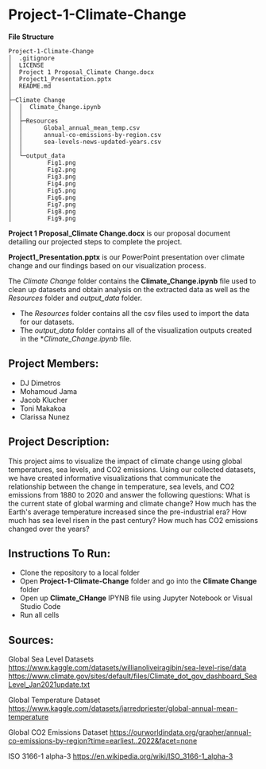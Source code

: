 # Project-1-Climate-Change

**File Structure**
```
Project-1-Climate-Change
│  .gitignore
│  LICENSE
│  Project 1 Proposal_Climate Change.docx
│  Project1_Presentation.pptx
│  README.md
│
├─Climate Change
│  │  Climate_Change.ipynb
│  │
│  ├─Resources
│  │      Global_annual_mean_temp.csv
│  │      annual-co-emissions-by-region.csv
│  │      sea-levels-news-updated-years.csv
│  │
│  └─output_data
│          Fig1.png
│          Fig2.png
│          Fig3.png
│          Fig4.png
│          Fig5.png
│          Fig6.png
│          Fig7.png
│          Fig8.png
│          Fig9.png
```

**Project 1 Proposal_Climate Change.docx** is our proposal document detailing our projected steps to complete the project.

**Project1_Presentation.pptx** is our PowerPoint presentation over climate change and our findings based on our visualization process.

The *Climate Change* folder contains the **Climate_Change.ipynb** file used to clean up datasets and obtain analysis on the extracted data as well as the *Resources* folder and *output_data* folder.
+ The *Resources* folder contains all the csv files used to import the data for our datasets.
+ The *output_data* folder contains all of the visualization outputs created in the **Climate_Change.ipynb* file.

## Project Members:

+ DJ Dimetros
+ Mohamoud Jama
+ Jacob Klucher
+ Toni Makakoa
+ Clarissa Nunez

## Project Description:

This project aims to visualize the impact of climate change using global temperatures, sea levels, and CO2 emissions. Using our collected datasets, we have created informative visualizations that communicate the relationship between the change in temperature, sea levels, and CO2 emissions from 1880 to 2020 and answer the following questions: What is the current state of global warming and climate change? How much has the Earth's average temperature increased since the pre-industrial era? How much has sea level risen in the past century? How much has CO2 emissions changed over the years?

## Instructions To Run:

+ Clone the repository to a local folder
+ Open **Project-1-Climate-Change** folder and go into the **Climate Change** folder
+ Open up **Climate_CHange** IPYNB file using Jupyter Notebook or Visual Studio Code
+ Run all cells

## Sources:

Global Sea Level Datasets	https://www.kaggle.com/datasets/willianoliveiragibin/sea-level-rise/data
				https://www.climate.gov/sites/default/files/Climate_dot_gov_dashboard_SeaLevel_Jan2021update.txt

Global Temperature Dataset	https://www.kaggle.com/datasets/jarredpriester/global-annual-mean-temperature

Global CO2 Emissions Dataset	https://ourworldindata.org/grapher/annual-co-emissions-by-region?time=earliest..2022&facet=none

ISO 3166-1 alpha-3		https://en.wikipedia.org/wiki/ISO_3166-1_alpha-3
